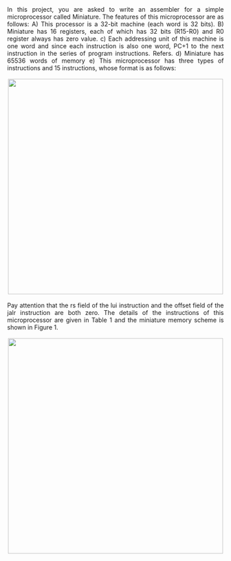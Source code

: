 <div dir='ltr' align="justify">
  In this project, you are asked to write an assembler for a simple microprocessor called Miniature. The features of this microprocessor are as follows:
  A) This processor is a 32-bit machine (each word is 32 bits).
  B) Miniature has 16 registers, each of which has 32 bits (R15-R0) and R0 register always has zero value.
  c) Each addressing unit of this machine is one word and since each instruction is also one word, PC+1 to the next instruction in the series of program instructions.
  Refers.
  d) Miniature has 65536 words of memory
  e) This microprocessor has three types of instructions and 15 instructions, whose format is as follows:
  
<div dir='ltr' align="center">
  </br>
  <img src="https://s28.picofile.com/file/8462126950/Screenshot_2023_04_13_154733.png"  width="500"/>
</div>
  </br>
  Pay attention that the rs field of the lui instruction and the offset field of the jalr instruction are both zero.
  The details of the instructions of this microprocessor are given in Table 1 and the miniature memory scheme is shown in Figure 1.
  
  <div dir='ltr' align="center">
    </br>
    <img src="[https://s28.picofile.com/file/8462126950/Screenshot_2023_04_13_154733.png](https://s28.picofile.com/file/8462127042/Screenshot_2023_04_13_155250.png)"  width="500"/>
  </div>
</div>
